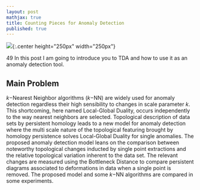 ```yaml
---
layout: post
mathjax: true
title: Counting Pieces for Anomaly Detection
published: true
---
```


![](https://user-images.githubusercontent.com/67338552/85931694-fcd4f080-b88b-11ea-81c4-62b6b1efa17f.png){:.center height="250px" width="250px"}

49 In this post I am going to introduce you to TDA and how to use it as an anomaly detection tool.

## Main Problem

$k-$Nearest Neighbor algorithms ($k-$NN) are widely used for anomaly detection regardless their high sensibility to changes in scale parameter $k$. This shortcoming, here named 
Local-Global Duality, occurs independently to the way nearest neighbors are selected. Topological description of data sets by persistent homology leads to a new model for 
anomaly detection where the multi scale nature of the topological featuring brought by homology persistence solves Local-Global Duality for single anomalies. The proposed 
anomaly detection model leans on the comparison between noteworthy topological changes inducted by single point extractions and the relative topological variation inherent 
to the data set. The relevant changes are measured using the Bottleneck Distance to compare persistent diagrams associated to deformations in data when a single point is 
removed. The proposed model and some $k-$NN algorithms  are compared in some experiments.
